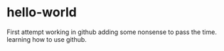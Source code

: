 # hello-world
First attempt working in github
adding some nonsense to pass the time.
learning how to use github.
